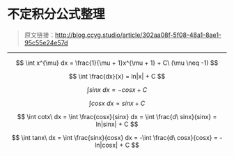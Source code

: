 # 不定积分公式整理

[annotation]: <id> (302aa08f-5f08-48a1-8ae1-95c55e24e57d)
[annotation]: <status> (public)
[annotation]: <create_time> (2019-04-26 22:57:55)
[annotation]: <category> (数学理论)
[annotation]: <tags> (微积分)
[annotation]: <comments> (true)

> 原文链接：<http://blog.ccyg.studio/article/302aa08f-5f08-48a1-8ae1-95c55e24e57d>

---

<input class='mathjax align' value='left' type='hidden'/>

$$
\int x^{\mu} dx = \frac{1}{\mu + 1}x^{\mu + 1} + C\ (\mu \neq -1)
$$

$$
\int \frac{dx}{x} = ln|x| + C
$$

$$
\int sinx\ dx = -cosx + C
$$

$$
\int cosx\ dx = sinx + C
$$

$$
\int cotx\ dx
= \int \frac{cosx}{sinx} dx
= \int \frac{d\ sinx}{sinx}
= ln|sinx| + C
$$

$$
\int tanx\ dx
= \int \frac{sinx}{cosx} dx 
= -\int \frac{d\ cosx}{cosx}
= - ln|cosx| + C
$$